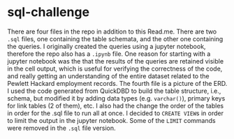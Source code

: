 # sql-challenge
There are four files in the repo in addition to this Read.me. There are two `.sql` files, one containing the table schemata, and the other one containing the queries. I originally created the queries using a jupyter notebook, therefore the repo also has a `.ipynb` file. One reason for starting with a jupyter notebook was the that the results of the queries are retained visible in the cell output, which is useful for verifying the correctness of the code, and really getting an understanding of the entire dataset related to the Pewlett Hackard employment records. The fourth file is a picture of the ERD. I used the code generated from QuickDBD to build the table structure, i.e., schema, but modified it by adding data types (e.g. `varchar()`), primary keys for link tables (2 of them), etc. I also had the change the order of the tables in order for the .sql file to run all at once. I decided to `CREATE VIEW`s in order to limit the output in the jupyter notebook. Some of the `LIMIT` commands were removed in the `.sql` file version.
